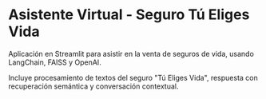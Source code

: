 # Asistente Virtual - Seguro Tú Eliges Vida

Aplicación en Streamlit para asistir en la venta de seguros de vida, usando LangChain, FAISS y OpenAI.

Incluye procesamiento de textos del seguro "Tú Eliges Vida", respuesta con recuperación semántica y conversación contextual.